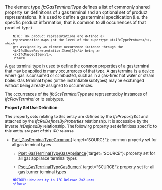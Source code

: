 The element type _IfcGasTerminalType_ defines a list of commonly shared property set definitions of a gas terminal and an optional set of product representations. It is used to define a gas terminal specification (i.e. the specific product information, that is common to all occurrences of that product type).

> <font size="-1">
		NOTE: The product representations are defined as
		representation maps (at the level of the supertype <i>IfcTypeProduct</i>, which
		get assigned by an element occurrence instance through the
		<i>IfcShapeRepresentation.Item[1]</i> being an
		<i>IfcMappedItem</i>.
    	</font>

A gas terminal type is used to define the common properties of a gas terminal that may be applied to many occurrences of that type. A gas terminal is a device where gas is consumed or combusted, such as in a gas-fired hot water or steam boiler. Gas terminal types (or the instantiable subtypes) may be exchanged without being already assigned to occurrences.

The occurrences of the _IfcGasTerminalType_ are represented by instances of _IfcFlowTerminal_ or its subtypes.

****Property Set Use Definition****:

The property sets relating to this entity are defined by the _IfcPropertySet_ and attached by the _IfcRelDefinesByProperties_ relationship. It is accessible by the inverse _IsDefinedBy_ relationship. The following property set definitions specific to this entity are part of this IFC release:

* [Pset_GasTerminalTypeCommon](../../psd/IfcHvacDomain/Pset_GasTerminalTypeCommon.xml){ target="SOURCE"}: common property set for all gas terminal types 
    * [Pset_GasTerminalTypeGasAppliance](../../psd/IfcHvacDomain/Pset_GasTerminalTypeGasAppliance.xml){ target="SOURCE"}: property set for all gas appliance terminal types 

    * [Pset_GasTerminalTypeGasBurner](../../psd/IfcHvacDomain/Pset_GasTerminalTypeGasBurner.xml){ target="SOURCE"}: property set for all gas burner terminal types 


> <font color="#0000ff" size="-1">
    	HISTORY: New entity in IFC Release 2x2.<br>
    	</font>